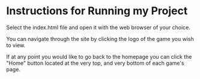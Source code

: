 # Instructions for Running my Project

Select the index.html file and open it with the web browser of your choice.

You can navigate through the site by clicking the logo of the game you wish to view.

If at any point you would like to go back to the homepage you can click the "Home" button located at the very top, and very bottom of each game's page.
